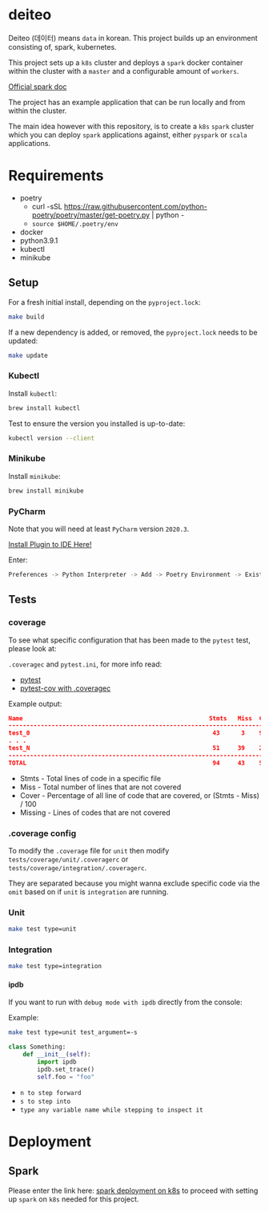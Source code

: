# deiteo

Deiteo (데이터) means `data` in korean. This project builds up an environment consisting of, spark,
kubernetes.

This project sets up a `k8s` cluster and deploys a `spark` docker container within the cluster with a `master` and 
a configurable amount of `workers`.

[Official spark doc](https://spark.apache.org/docs/latest/running-on-kubernetes.html)

The project has an example application that can be run locally and from within the cluster.

The main idea however with this repository, is to create a `k8s` `spark` cluster which you can deploy `spark` applications against, either `pyspark` or `scala` applications.

# Requirements

* poetry
    * curl -sSL https://raw.githubusercontent.com/python-poetry/poetry/master/get-poetry.py | python -
    * `source $HOME/.poetry/env`
* docker
* python3.9.1
* kubectl
* minikube

## Setup

For a fresh initial install, depending on the `pyproject.lock`:

```bash
make build
```

If a new dependency is added, or removed, the `pyproject.lock` needs to be updated:

```bash
make update
```

### Kubectl

Install `kubectl`:
```bash
brew install kubectl
```

Test to ensure the version you installed is up-to-date:
```bash
kubectl version --client
```

### Minikube

Install `minikube`:
```bash
brew install minikube
```

### PyCharm

Note that you will need at least `PyCharm` version `2020.3`.

[Install Plugin to IDE Here!](https://plugins.jetbrains.com/plugin/14307-poetry)

Enter:

```bash
Preferences -> Python Interpreter -> Add -> Poetry Environment -> Existing Environment (`if you ran make build it will automatically find it`)
```

## Tests

### coverage

To see what specific configuration that has been made to the `pytest` test, please look at:

`.coveragec` and `pytest.ini`, for more info read:

* [pytest](https://readthedocs.org/projects/pytest-cov/downloads/pdf/latest/)
* [pytest-cov with .coveragec](https://pytest-cov.readthedocs.io/en/latest/config.html)

Example output:
```json
Name                                                    Stmts   Miss  Cover   Missing
-------------------------------------------------------------------------------------
test_0                                                   43      3    93%   34-35, 39
. . .
test_N                                                   51     39    24%   21-30
-------------------------------------------------------------------------------------
TOTAL                                                    94     43    51%
```

* Stmts - Total lines of code in a specific file
* Miss - Total number of lines that are not covered
* Cover - Percentage of all line of code that are covered, or (Stmts - Miss) / 100
* Missing - Lines of codes that are not covered

### .coverage config

To modify the `.coverage` file for `unit` then modify `tests/coverage/unit/.coveragerc` or
`tests/coverage/integration/.coveragerc`.

They are separated because you might wanna exclude specific code via the `omit` based on if `unit` is `integration`
are running.

### Unit

```bash
make test type=unit
```

### Integration

```bash
make test type=integration
```

#### ipdb

If you want to run with `debug mode with ipdb` directly from the console:

Example:
```bash
make test type=unit test_argument=-s
```

```python
class Something:
    def __init__(self):
        import ipdb
        ipdb.set_trace()
        self.foo = "foo"
```

* `n to step forward`
* `s to step into`
* `type any variable name while stepping to inspect it`

# Deployment

## Spark

Please enter the link here: [spark deployment on k8s](deploy/README.md) to proceed with
setting up `spark` on `k8s` needed for this project.
